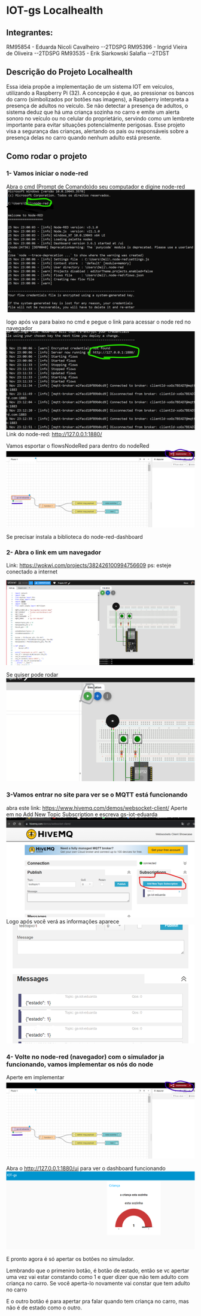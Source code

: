 # IOT-gs Localhealth

## Integrantes:
RM95854 - Eduarda Nicoli Cavalheiro --2TDSPG
RM95396 - Ingrid Vieira de Oliveira --2TDSPG
RM93535 - Erik Siarkowski Salafia --2TDST

## Descrição do Projeto Localhealth
Essa ideia propõe a implementação de um sistema IOT em veículos, utilizando a  Raspberry Pi (32). A concepção é que, ao pressionar os bancos do carro (simbolizados por botões nas imagens), a  Raspberry interpreta a presença de adultos no veículo. Se não detectar a presença de adultos, o sistema deduz que há uma criança sozinha no carro e emite um alerta sonoro no veículo ou no celular do proprietário, servindo como um lembrete importante para evitar situações potencialmente perigosas. Esse projeto visa a segurança das crianças, alertando os pais ou responsáveis sobre a presença delas no carro quando nenhum adulto está presente.

## Como rodar o projeto

### 1- Vamos iniciar o node-red
Abra o cmd (Prompt de Comando)do seu computador e digine node-red
![Alt text](nd.png)

logo após va para baixo no cmd e pegue o link para acessar o node red no navegador
![Alt text](node1.png)
Link do node-red: http://127.0.0.1:1880/

Vamos esportar o flowsNodeRed para dentro do nodeRed
![Alt text](rodar2.png)

Se precisar instala a biblioteca do node-red-dashboard

### 2- Abra o link em um navegador
Link: https://wokwi.com/projects/382426100994756609
ps: esteje conectado a internet

![Alt text](image.png)

Se quiser pode rodar 
![Alt text](rodar.png)

### 3-Vamos entrar no site para ver se o MQTT está funcionando 
abra este link: https://www.hivemq.com/demos/websocket-client/
 Aperte em no Add New Topic Subscription e escreva gs-iot-eduarda
 ![Alt text](site1.png)
 Logo após você verá as informações aparece
 ![Alt text](ver.png)

 ### 4- Volte no node-red (navegador) com o simulador ja funcionando, vamos implementar os nós do node
 Aperte em implementar
 ![Alt text](rodar2-1.png)

 Abra o http://127.0.0.1:1880/ui para ver o dashboard funcionando
 ![Alt text](visualizar.png)

E pronto agora é só apertar os botões no simulador.

Lembrando que o primeniro botão, é botão de estado, então se vc apertar uma vez vai estar constando como 1 e
quer dizer que não tem adulto com criança no carro. Se você aperta-lo novamente vai constar que tem adulto no carro

E o outro botão é para apertar pra falar quando tem criança no carro, mas não é de estado como o outro.

